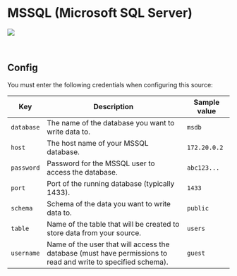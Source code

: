 # MSSQL (Microsoft SQL Server)

![](https://www.commvault.com/wp-content/uploads/2019/08/sql-server_logo.jpg)

<br />

## Config

You must enter the following credentials when configuring this source:

| Key | Description | Sample value
| --- | --- | --- |
| `database` | The name of the database you want to write data to. | `msdb` |
| `host` | The host name of your MSSQL database. | `172.20.0.2` |
| `password` | Password for the MSSQL user to access the database. | `abc123...` |
| `port` | Port of the running database (typically 1433). | `1433` |
| `schema` | Schema of the data you want to write data to. | `public` |
| `table` | Name of the table that will be created to store data from your source. | `users` |
| `username` | Name of the user that will access the database (must have permissions to read and write to specified schema). | `guest` |

<br />
